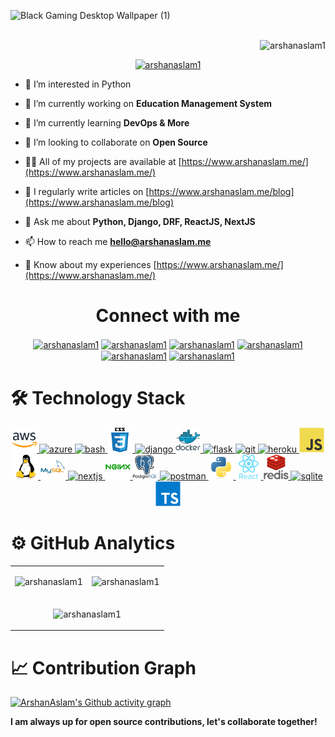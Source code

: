 
![Black Gaming Desktop Wallpaper (1)](https://user-images.githubusercontent.com/54641847/196448352-917737e7-a073-46c2-abd2-1f635a84e7f0.png)


<p align="right"><br><img src="https://komarev.com/ghpvc/?username=arshanaslam1&label=Profile%20views&color=0e75b6&style=flat" alt="arshanaslam1" /></p>



<p align="center"> <a href="https://github.com/ryo-ma/github-profile-trophy"><img src="https://github-profile-trophy.vercel.app/?username=arshanaslam1&theme=alduin" alt="arshanaslam1" /></a> </p>


- 👀 I’m interested in Python

- 🔭 I’m currently working on **Education Management System**

- 🌱 I’m currently learning **DevOps & More**

- 👯 I’m looking to collaborate on **Open Source**

- 👨‍💻 All of my projects are available at [https://www.arshanaslam.me/](https://www.arshanaslam.me/)

- 📝 I regularly write articles on [https://www.arshanaslam.me/blog](https://www.arshanaslam.me/blog)

- 💬 Ask me about **Python, Django, DRF, ReactJS, NextJS**

- 📫 How to reach me **hello@arshanaslam.me**

- 📄 Know about my experiences [https://www.arshanaslam.me/](https://www.arshanaslam.me/)

<h1 align="center">
Connect with me</h1>
<p align="center">
<a href="https://twitter.com/arshanaslam1" target="blank"><img align="center" src="https://raw.githubusercontent.com/rahuldkjain/github-profile-readme-generator/master/src/images/icons/Social/twitter.svg" alt="arshanaslam1" height="30" width="40" /></a>
<a href="https://linkedin.com/in/arshanaslam1" target="blank"><img align="center" src="https://raw.githubusercontent.com/rahuldkjain/github-profile-readme-generator/master/src/images/icons/Social/linked-in-alt.svg" alt="arshanaslam1" height="30" width="40" /></a>
<a href="https://kaggle.com/arshanaslam1" target="blank"><img align="center" src="https://raw.githubusercontent.com/rahuldkjain/github-profile-readme-generator/master/src/images/icons/Social/kaggle.svg" alt="arshanaslam1" height="30" width="40" /></a>
<a href="https://fb.com/arshanaslam1" target="blank"><img align="center" src="https://raw.githubusercontent.com/rahuldkjain/github-profile-readme-generator/master/src/images/icons/Social/facebook.svg" alt="arshanaslam1" height="30" width="40" /></a>
<a href="https://instagram.com/arshanaslam1" target="blank"><img align="center" src="https://raw.githubusercontent.com/rahuldkjain/github-profile-readme-generator/master/src/images/icons/Social/instagram.svg" alt="arshanaslam1" height="30" width="40" /></a>
<a href="https://www.hackerrank.com/arshanaslam1" target="blank"><img align="center" src="https://raw.githubusercontent.com/rahuldkjain/github-profile-readme-generator/master/src/images/icons/Social/hackerrank.svg" alt="arshanaslam1" height="30" width="40" /></a>
</p>

<h1 align="left">🛠 Technology Stack</h1>
<p align="center"> <a href="https://aws.amazon.com" target="_blank" rel="noreferrer"> <img src="https://raw.githubusercontent.com/devicons/devicon/master/icons/amazonwebservices/amazonwebservices-original-wordmark.svg" alt="aws" width="40" height="40"/> </a> <a href="https://azure.microsoft.com/en-in/" target="_blank" rel="noreferrer"> <img src="https://www.vectorlogo.zone/logos/microsoft_azure/microsoft_azure-icon.svg" alt="azure" width="40" height="40"/> </a> <a href="https://www.gnu.org/software/bash/" target="_blank" rel="noreferrer"> <img src="https://www.vectorlogo.zone/logos/gnu_bash/gnu_bash-icon.svg" alt="bash" width="40" height="40"/> </a> <a href="https://www.w3schools.com/css/" target="_blank" rel="noreferrer"> <img src="https://raw.githubusercontent.com/devicons/devicon/master/icons/css3/css3-original-wordmark.svg" alt="css3" width="40" height="40"/> </a> <a href="https://www.djangoproject.com/" target="_blank" rel="noreferrer"> <img src="https://cdn.worldvectorlogo.com/logos/django.svg" alt="django" width="40" height="40"/> </a> <a href="https://www.docker.com/" target="_blank" rel="noreferrer"> <img src="https://raw.githubusercontent.com/devicons/devicon/master/icons/docker/docker-original-wordmark.svg" alt="docker" width="40" height="40"/> </a> <a href="https://flask.palletsprojects.com/" target="_blank" rel="noreferrer"> <img src="https://www.vectorlogo.zone/logos/pocoo_flask/pocoo_flask-icon.svg" alt="flask" width="40" height="40"/> </a> <a href="https://git-scm.com/" target="_blank" rel="noreferrer"> <img src="https://www.vectorlogo.zone/logos/git-scm/git-scm-icon.svg" alt="git" width="40" height="40"/> </a> <a href="https://heroku.com" target="_blank" rel="noreferrer"> <img src="https://www.vectorlogo.zone/logos/heroku/heroku-icon.svg" alt="heroku" width="40" height="40"/> </a> <a href="https://developer.mozilla.org/en-US/docs/Web/JavaScript" target="_blank" rel="noreferrer"> <img src="https://raw.githubusercontent.com/devicons/devicon/master/icons/javascript/javascript-original.svg" alt="javascript" width="40" height="40"/> </a> <a href="https://www.linux.org/" target="_blank" rel="noreferrer"> <img src="https://raw.githubusercontent.com/devicons/devicon/master/icons/linux/linux-original.svg" alt="linux" width="40" height="40"/> </a> <a href="https://www.mysql.com/" target="_blank" rel="noreferrer"> <img src="https://raw.githubusercontent.com/devicons/devicon/master/icons/mysql/mysql-original-wordmark.svg" alt="mysql" width="40" height="40"/> </a> <a href="https://nextjs.org/" target="_blank" rel="noreferrer"> <img src="https://cdn.worldvectorlogo.com/logos/nextjs-2.svg" alt="nextjs" width="40" height="40"/> </a> <a href="https://www.nginx.com" target="_blank" rel="noreferrer"> <img src="https://raw.githubusercontent.com/devicons/devicon/master/icons/nginx/nginx-original.svg" alt="nginx" width="40" height="40"/> </a> <a href="https://www.postgresql.org" target="_blank" rel="noreferrer"> <img src="https://raw.githubusercontent.com/devicons/devicon/master/icons/postgresql/postgresql-original-wordmark.svg" alt="postgresql" width="40" height="40"/> </a> <a href="https://postman.com" target="_blank" rel="noreferrer"> <img src="https://www.vectorlogo.zone/logos/getpostman/getpostman-icon.svg" alt="postman" width="40" height="40"/> </a> <a href="https://www.python.org" target="_blank" rel="noreferrer"> <img src="https://raw.githubusercontent.com/devicons/devicon/master/icons/python/python-original.svg" alt="python" width="40" height="40"/> </a> <a href="https://reactjs.org/" target="_blank" rel="noreferrer"> <img src="https://raw.githubusercontent.com/devicons/devicon/master/icons/react/react-original-wordmark.svg" alt="react" width="40" height="40"/> </a> <a href="https://redis.io" target="_blank" rel="noreferrer"> <img src="https://raw.githubusercontent.com/devicons/devicon/master/icons/redis/redis-original-wordmark.svg" alt="redis" width="40" height="40"/> </a> <a href="https://www.sqlite.org/" target="_blank" rel="noreferrer"> <img src="https://www.vectorlogo.zone/logos/sqlite/sqlite-icon.svg" alt="sqlite" width="40" height="40"/> </a> <a href="https://www.typescriptlang.org/" target="_blank" rel="noreferrer"> <img src="https://raw.githubusercontent.com/devicons/devicon/master/icons/typescript/typescript-original.svg" alt="typescript" width="40" height="40"/> </a> </p>
<h1 align="left">⚙️ GitHub Analytics</h1>
<table align="center">
  <tr>
  <td>
    <p><img height="180px" src="https://github-readme-stats.vercel.app/api?username=arshanaslam1&show_icons=true&locale=en&theme=dark" alt="arshanaslam1" />   </p>
  </td>
  <td>
<p><img height="180px"  src="https://github-readme-stats.vercel.app/api/top-langs?username=arshanaslam1&show_icons=true&locale=en&layout=compact&theme=dark" alt="arshanaslam1" /></p>
  </td>
    </tr>
  <tr>
    <td colspan="2" align="center">
    <p><img align="center" src="https://github-readme-streak-stats.herokuapp.com/?user=arshanaslam1&&theme=dark" alt="arshanaslam1" /></p>
    </td>
  </tr>
  </table>
  

# 📈 Contribution Graph  
 [![ArshanAslam's Github activity graph](https://activity-graph.herokuapp.com/graph?username=arshanaslam1&&theme=chartreuse-dark)](https://github.com/arshanaslam1)
 

**I am always up for open source contributions, let's collaborate together!**
 




